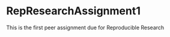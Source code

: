 RepResearchAssignment1
======================

This is the first peer assignment due for Reproducible Research
